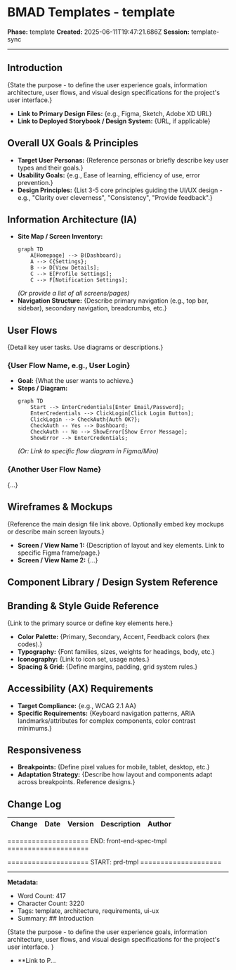 # BMAD Templates - template

**Phase:** template
**Created:** 2025-06-11T19:47:21.686Z
**Session:** template-sync

---

## Introduction

{State the purpose - to define the user experience goals, information architecture, user flows, and visual design specifications for the project's user interface.}

- **Link to Primary Design Files:** {e.g., Figma, Sketch, Adobe XD URL}
- **Link to Deployed Storybook / Design System:** {URL, if applicable}

## Overall UX Goals & Principles

- **Target User Personas:** {Reference personas or briefly describe key user types and their goals.}
- **Usability Goals:** {e.g., Ease of learning, efficiency of use, error prevention.}
- **Design Principles:** {List 3-5 core principles guiding the UI/UX design - e.g., "Clarity over cleverness", "Consistency", "Provide feedback".}

## Information Architecture (IA)

- **Site Map / Screen Inventory:**
  ```mermaid
  graph TD
      A[Homepage] --> B(Dashboard);
      A --> C{Settings};
      B --> D[View Details];
      C --> E[Profile Settings];
      C --> F[Notification Settings];
  ```
  _(Or provide a list of all screens/pages)_
- **Navigation Structure:** {Describe primary navigation (e.g., top bar, sidebar), secondary navigation, breadcrumbs, etc.}

## User Flows

{Detail key user tasks. Use diagrams or descriptions.}

### {User Flow Name, e.g., User Login}

- **Goal:** {What the user wants to achieve.}
- **Steps / Diagram:**
  ```mermaid
  graph TD
      Start --> EnterCredentials[Enter Email/Password];
      EnterCredentials --> ClickLogin[Click Login Button];
      ClickLogin --> CheckAuth{Auth OK?};
      CheckAuth -- Yes --> Dashboard;
      CheckAuth -- No --> ShowError[Show Error Message];
      ShowError --> EnterCredentials;
  ```
  _(Or: Link to specific flow diagram in Figma/Miro)_

### {Another User Flow Name}

{...}

## Wireframes & Mockups

{Reference the main design file link above. Optionally embed key mockups or describe main screen layouts.}

- **Screen / View Name 1:** {Description of layout and key elements. Link to specific Figma frame/page.}
- **Screen / View Name 2:** {...}

## Component Library / Design System Reference

## Branding & Style Guide Reference

{Link to the primary source or define key elements here.}

- **Color Palette:** {Primary, Secondary, Accent, Feedback colors (hex codes).}
- **Typography:** {Font families, sizes, weights for headings, body, etc.}
- **Iconography:** {Link to icon set, usage notes.}
- **Spacing & Grid:** {Define margins, padding, grid system rules.}

## Accessibility (AX) Requirements

- **Target Compliance:** {e.g., WCAG 2.1 AA}
- **Specific Requirements:** {Keyboard navigation patterns, ARIA landmarks/attributes for complex components, color contrast minimums.}

## Responsiveness

- **Breakpoints:** {Define pixel values for mobile, tablet, desktop, etc.}
- **Adaptation Strategy:** {Describe how layout and components adapt across breakpoints. Reference designs.}

## Change Log

| Change        | Date       | Version | Description         | Author         |
| ------------- | ---------- | ------- | ------------------- | -------------- |

==================== END: front-end-spec-tmpl ====================


==================== START: prd-tmpl ====================

---

**Metadata:**
- Word Count: 417
- Character Count: 3220
- Tags: template, architecture, requirements, ui-ux
- Summary: ## Introduction

{State the purpose - to define the user experience goals, information architecture, user flows, and visual design specifications for the project's user interface. }

- **Link to P...
